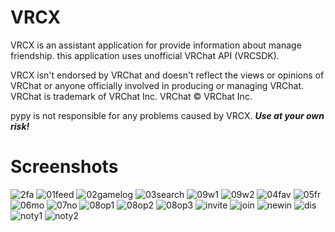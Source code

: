 # VRCX

VRCX is an assistant application for provide information about manage friendship. this application uses unofficial VRChat API (VRCSDK).

VRCX isn't endorsed by VRChat and doesn't reflect the views or opinions of VRChat or anyone officially involved in producing or managing VRChat. VRChat is trademark of VRChat Inc. VRChat © VRChat Inc.

pypy is not responsible for any problems caused by VRCX. ***Use at your own risk!***

Screenshots
=
![2fa](https://user-images.githubusercontent.com/25771678/63169786-a810f880-c072-11e9-9ede-0a3a03d5da12.png)
![01feed](https://user-images.githubusercontent.com/25771678/63169780-a6dfcb80-c072-11e9-85f9-2e7c816633a2.png)
![02gamelog](https://user-images.githubusercontent.com/25771678/63169782-a7786200-c072-11e9-9221-bdc13ddbec5b.png)
![03search](https://user-images.githubusercontent.com/25771678/63169787-a810f880-c072-11e9-94fb-af3ed02fa5da.png)
![09w1](https://user-images.githubusercontent.com/25771678/63170557-8153c180-c074-11e9-8f89-9b1a61b7912f.png)
![09w2](https://user-images.githubusercontent.com/25771678/63170559-81ec5800-c074-11e9-8549-efd2d7843ca1.png)
![04fav](https://user-images.githubusercontent.com/25771678/63169788-a8a98f00-c072-11e9-9257-8d910880b4a3.png)
![05fr](https://user-images.githubusercontent.com/25771678/63169789-a9422580-c072-11e9-8ccd-e2ef45dc8842.png)
![06mo](https://user-images.githubusercontent.com/25771678/63169791-a9dabc00-c072-11e9-9e12-04ab009939b2.png)
![07no](https://user-images.githubusercontent.com/25771678/63169792-aa735280-c072-11e9-92fc-f210de74865d.png)
![08op1](https://user-images.githubusercontent.com/25771678/63169793-ab0be900-c072-11e9-9d57-23bff5b44f86.png)
![08op2](https://user-images.githubusercontent.com/25771678/63169797-aba47f80-c072-11e9-8672-f055fa4bdc0f.png)
![08op3](https://user-images.githubusercontent.com/25771678/63169798-aba47f80-c072-11e9-82ac-41c58af74946.png)
![invite](https://user-images.githubusercontent.com/25771678/63169801-ac3d1600-c072-11e9-9350-3f244eba52eb.png)
![join](https://user-images.githubusercontent.com/25771678/63169804-acd5ac80-c072-11e9-8006-f49c41869156.png)
![newin](https://user-images.githubusercontent.com/25771678/63169806-ad6e4300-c072-11e9-96a4-89677141abfb.png)
![dis](https://user-images.githubusercontent.com/25771678/63170206-c62b2880-c073-11e9-836c-482f8a0935a0.png)
![noty1](https://user-images.githubusercontent.com/25771678/63169808-ae06d980-c072-11e9-93e9-fcc13312872b.PNG)
![noty2](https://user-images.githubusercontent.com/25771678/63169810-ae9f7000-c072-11e9-818b-dd419213420b.PNG)
